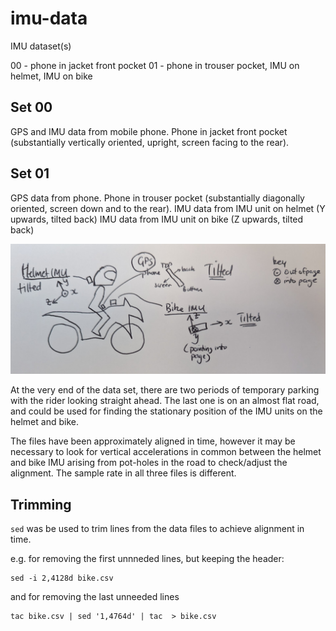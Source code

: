 # imu-data
IMU dataset(s) 

00 - phone in jacket front pocket
01 - phone in trouser pocket, IMU on helmet, IMU on bike

## Set 00

GPS and IMU data from mobile phone. Phone in jacket front pocket (substantially vertically oriented, upright, screen facing to the rear).
 
## Set 01

GPS data from phone. Phone in trouser pocket (substantially diagonally oriented, screen down and to the rear).
IMU data from IMU unit on helmet (Y upwards, tilted back)
IMU data from IMU unit on bike (Z upwards, tilted back)

![orientations](./img/set01.jpg)

At the very end of the data set, there are two periods of temporary parking with the rider looking straight ahead. The last one is on an almost flat road, and could be used for finding the stationary position of the IMU units on the helmet and bike.

The files have been approximately aligned in time, however it may be necessary to look for vertical accelerations in common between the helmet and bike IMU arising from pot-holes in the road to check/adjust the alignment. The sample rate in all three files is different. 

## Trimming

`sed` was be used to trim lines from the data files to achieve alignment in time.

e.g. for removing the first unnneded lines, but keeping the header:

```
sed -i 2,4128d bike.csv
```

and for removing the last unneeded lines

```
tac bike.csv | sed '1,4764d' | tac  > bike.csv
```




